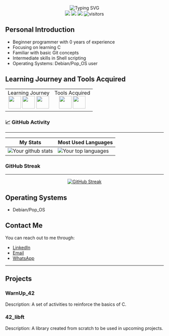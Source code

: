 <div align="center">
    <img src="https://readme-typing-svg.herokuapp.com?color=%2336BCF7&center=true&vCenter=true&width=600&lines=Hello+everyone!+👋;Thank+you+for+visiting+my+profile;I'm+Pedro+Modesto;I'm+a+student+at+42+SP;Currently+learning+all+about+C;Have+fun+with+my+GitHub+😄" alt="Typing SVG">
</div>

<div align="center">
    <a href="https://github.com/phm-aguiar/42"><img src="https://img.shields.io/github/contributors/phm-aguiar/42?color=blue"></a>
    <a href="https://github.com/phm-aguiar/42/stargazers"><img src="https://img.shields.io/github/stars/phm-aguiar/42?logo=github"></a>
    <a href="https://github.com/phm-aguiar/42/network/members"><img src="https://img.shields.io/github/forks/phm-aguiar/42?color=blue&logo=github"></a>
    <img src="https://visitor-badge.laobi.icu/badge?page_id=phm-aguiar.phm-aguiar" alt="visitors"/>   
</div>

## Personal Introduction

- Beginner programmer with 0 years of experience
- Focusing on learning C
- Familiar with basic Git concepts
- Intermediate skills in Shell scripting
- Operating Systems: Debian/Pop_OS user

## Learning Journey and Tools Acquired


<div align="center">
  <table>
    <tr>
      <td style="text-align:center;">
        Learning Journey
        <br>
        <img loading="lazy" src="https://cdn.jsdelivr.net/gh/devicons/devicon/icons/c/c-original.svg" width="40" height="40"/>
        <img loading="lazy" src="https://cdn.jsdelivr.net/gh/devicons/devicon/icons/linux/linux-original.svg" width="40" height="40"/>
        <img loading="lazy" src="https://cdn.jsdelivr.net/gh/devicons/devicon/icons/python/python-original.svg" width="40" height="40"/>
      </td>
      <td style="text-align:center;">
        Tools Acquired
        <br>
        <img loading="lazy" src="https://cdn.jsdelivr.net/gh/devicons/devicon/icons/git/git-original.svg" width="40" height="40"/>
        <img loading="lazy" src="https://cdn.jsdelivr.net/gh/devicons/devicon/icons/vscode/vscode-original-wordmark.svg" width="40" height="40"/>
      </td>
    </tr>
  </table>
</div>


### 📈 GitHub Activity
---
| My Stats                                                                           | Most Used Languages                                                              |
|------------------------------------------------------------------------------------|-----------------------------------------------------------------------------------|
| ![Your github stats](https://github-readme-stats.vercel.app/api?username=phm-aguiar&show_icons=true&theme=radical&include_all_commits=true) | ![Your top languages](https://github-readme-stats.vercel.app/api/top-langs/?username=phm-aguiar&theme=radical&layout=compact) |

### GitHub Streak
---
<div align="center">
    <a href="https://github-readme-streak-stats.herokuapp.com?user=phm-aguiar&hide_border=true">
        <img src="https://github-readme-streak-stats.herokuapp.com?user=phm-aguiar&hide_border=true" alt="GitHub Streak">
    </a>
</div>


## Operating Systems

- Debian/Pop_OS

## Contact Me

You can reach out to me through:

- [LinkedIn](https://www.linkedin.com/in/pedro-modesto/)
- [Email](mailto:pedro.modesto15@gmail.com)
- [WhatsApp](https://api.whatsapp.com/send?phone=+55119400289)

---

## Projects

### WarnUp_42

Description: A set of activities to reinforce the basics of C.

### 42_libft

Description: A library created from scratch to be used in upcoming projects.

